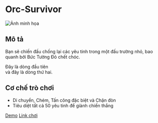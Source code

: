 # Orc-Survivor

![Ảnh minh họa](https://drive.google.com/uc?export=view&id=1hSfe8sPp6_aFt9baztRqeAEuiB-CQeaB)

## Mô tả

Bạn sẽ chiến đấu chống lại các yêu tinh trong một đấu trường nhỏ, bao quanh bởi Bức Tường Đỏ chết chóc.

Đây là dòng đầu tiên  
và đây là dòng thứ hai.

## Cơ chế trò chơi

- Di chuyển, Chém, Tấn công đặc biệt và Chặn đòn
- Tiêu diệt tất cả 50 yêu tinh để giành chiến thắng

[Demo](https://drive.google.com/file/d/1chZqzuIfEHWHioCuozqu9xxOgxm7mDHu/view?usp=drive_link)
[Link chơi](https://datdev.itch.io/orc-survivor)

